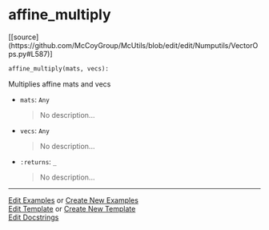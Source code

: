 # <a id="McUtils.Numputils.VectorOps.affine_multiply">affine_multiply</a>
<div class="docs-source-link" markdown="1">
[[source](https://github.com/McCoyGroup/McUtils/blob/edit/edit/Numputils/VectorOps.py#L587)]
</div>

```python
affine_multiply(mats, vecs): 
```
Multiplies affine mats and vecs
- `mats`: `Any`
    >No description...
- `vecs`: `Any`
    >No description...
- `:returns`: `_`
    >No description... 



___

[Edit Examples](https://github.com/McCoyGroup/McUtils/edit/gh-pages/ci/examples/McUtils/Numputils/VectorOps/affine_multiply.md) or 
[Create New Examples](https://github.com/McCoyGroup/McUtils/new/gh-pages/?filename=ci/examples/McUtils/Numputils/VectorOps/affine_multiply.md) <br/>
[Edit Template](https://github.com/McCoyGroup/McUtils/edit/gh-pages/ci/docs/McUtils/Numputils/VectorOps/affine_multiply.md) or 
[Create New Template](https://github.com/McCoyGroup/McUtils/new/gh-pages/?filename=ci/docs/templates/McUtils/Numputils/VectorOps/affine_multiply.md) <br/>
[Edit Docstrings](https://github.com/McCoyGroup/McUtils/edit/edit/Numputils/VectorOps.py#L587?message=Update%20Docs)